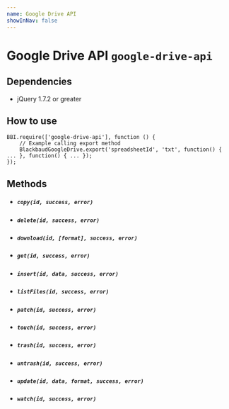 ```yaml
---
name: Google Drive API
showInNav: false
---
```


# Google Drive API `google-drive-api`

## Dependencies
<ul>
	<li>jQuery 1.7.2 or greater</li>
</ul>

## How to use

<pre><code class="language-javascript">BBI.require(['google-drive-api'], function () {
    // Example calling export method
    BlackbaudGoogleDrive.export('spreadsheetId', 'txt', function() { ... }, function() { ... });
});</code></pre>

## Methods

<ul class="list-group">
	<li class="list-group-item">
		<h5 class="list-group-item-heading"><code>copy(id, success, error)</code></h5>
	</li>
	<li class="list-group-item">
		<h5 class="list-group-item-heading"><code>delete(id, success, error)</code></h5>
	</li>
	<li class="list-group-item">
		<h5 class="list-group-item-heading"><code>download(id, [format], success, error)</code></h5>
	</li>
	<li class="list-group-item">
		<h5 class="list-group-item-heading"><code>get(id, success, error)</code></h5>
	</li>
	<li class="list-group-item">
		<h5 class="list-group-item-heading"><code>insert(id, data, success, error)</code></h5>
	</li>
	<li class="list-group-item">
		<h5 class="list-group-item-heading"><code>listFiles(id, success, error)</code></h5>
	</li>
	<li class="list-group-item">
		<h5 class="list-group-item-heading"><code>patch(id, success, error)</code></h5>
	</li>
	<li class="list-group-item">
		<h5 class="list-group-item-heading"><code>touch(id, success, error)</code></h5>
	</li>
	<li class="list-group-item">
		<h5 class="list-group-item-heading"><code>trash(id, success, error)</code></h5>
	</li>
	<li class="list-group-item">
		<h5 class="list-group-item-heading"><code>untrash(id, success, error)</code></h5>
	</li>
	<li class="list-group-item">
		<h5 class="list-group-item-heading"><code>update(id, data, format, success, error)</code></h5>
	</li>
	<li class="list-group-item">
		<h5 class="list-group-item-heading"><code>watch(id, success, error)</code></h5>
	</li>
</ul>
